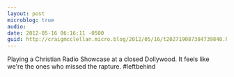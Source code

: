 ```yaml
---
layout: post
microblog: true
audio: 
date: 2012-05-16 06:16:11 -0500
guid: http://craigmcclellan.micro.blog/2012/05/16/t202719087384739840.html
---
```

Playing a Christian Radio Showcase at a closed Dollywood. It feels like we're the ones who missed the rapture. #leftbehind

